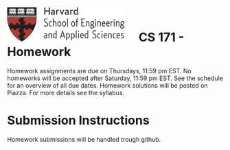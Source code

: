 # ![](i/seas.gif) &nbsp; &nbsp; CS 171 - Homework

Homework assignments are due on Thursdays, 11:59 pm EST. No homeworks will be accepted after Saturday, 11:59 pm EST. See the schedule for an overview of all due dates. Homework solutions will be posted on Piazza. For more details see the syllabus. 

# Submission Instructions

Homework submissions will be handled trough github. 
